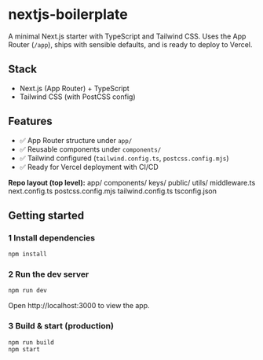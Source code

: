 # nextjs-boilerplate

A minimal Next.js starter with TypeScript and Tailwind CSS. Uses the App Router (`/app`), ships with sensible defaults, and is ready to deploy to Vercel.

## Stack

- Next.js (App Router) + TypeScript
- Tailwind CSS (with PostCSS config)

## Features

- ✅ App Router structure under `app/`
- ✅ Reusable components under `components/`
- ✅ Tailwind configured (`tailwind.config.ts`, `postcss.config.mjs`)
- ✅ Ready for Vercel deployment with CI/CD

**Repo layout (top level):**
app/
components/
keys/
public/
utils/
middleware.ts
next.config.ts
postcss.config.mjs
tailwind.config.ts
tsconfig.json


## Getting started

### 1 Install dependencies
```bash
npm install
```

### 2 Run the dev server
```bash
npm run dev
```
Open http://localhost:3000 to view the app.

### 3 Build & start (production)
```bash
npm run build
npm start
```